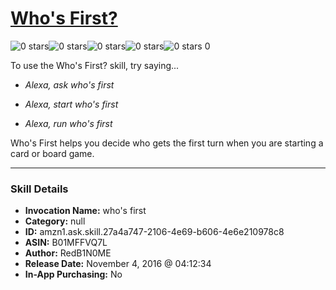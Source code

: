# [Who's First?](http://alexa.amazon.com/#skills/amzn1.ask.skill.27a4a747-2106-4e69-b606-4e6e210978c8)
![0 stars](../../images/ic_star_border_black_18dp_1x.png)![0 stars](../../images/ic_star_border_black_18dp_1x.png)![0 stars](../../images/ic_star_border_black_18dp_1x.png)![0 stars](../../images/ic_star_border_black_18dp_1x.png)![0 stars](../../images/ic_star_border_black_18dp_1x.png) 0

To use the Who's First? skill, try saying...

* *Alexa, ask who's first*

* *Alexa, start who's first*

* *Alexa, run who's first*

Who's First helps you decide who gets the first turn when you are starting a card or board game.

***

### Skill Details

* **Invocation Name:** who's first
* **Category:** null
* **ID:** amzn1.ask.skill.27a4a747-2106-4e69-b606-4e6e210978c8
* **ASIN:** B01MFFVQ7L
* **Author:** RedB1N0ME
* **Release Date:** November 4, 2016 @ 04:12:34
* **In-App Purchasing:** No
